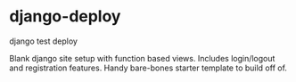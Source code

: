 # django-deploy
django test deploy

Blank django site setup with function based views. Includes login/logout and registration features.
Handy bare-bones starter template to build off of.
